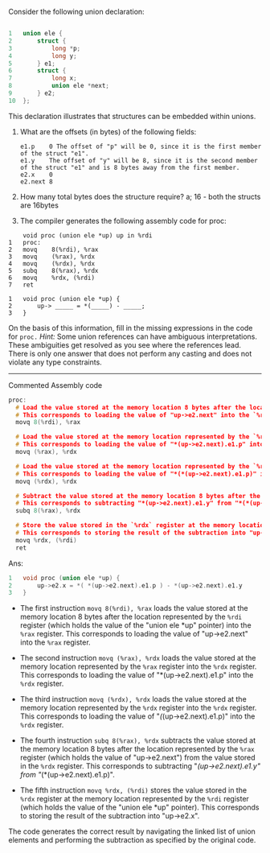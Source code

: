 Consider the following union declaration:

```c

1	union ele {
2		struct {
3			long *p;
4			long y;
5		} e1;
6		struct {
7			long x;
8			union ele *next;
9		} e2;
10	};
```

This declaration illustrates that structures can be embedded within unions.
1.  What are the offsets (in bytes) of the following fields:
    
    ```
    e1.p	0 The offset of "p" will be 0, since it is the first member of the struct "e1".
    e1.y	The offset of "y" will be 8, since it is the second member of the struct "e1" and is 8 bytes away from the first member.
    e2.x	0
    e2.next	8
    ```
2.  How many total bytes does the structure require?
a; 16 - both the structs are 16bytes

3. The compiler generates the following assembly code for proc:

```
	void proc (union ele *up) up in %rdi
1	proc:
2	movq	8(%rdi), %rax
3	movq	(%rax), %rdx
4	movq	(%rdx), %rdx
5	subq	8(%rax), %rdx
6	movq	%rdx, (%rdi)
7	ret
```
```
1	void proc (union ele *up) {
2		up-> _____ = *(_____) - _____;
3	}
```
On the basis of this information, fill in the missing expressions in the code for `proc.` _Hint:_ Some union references can have ambiguous interpretations. These ambiguities get resolved as you see where the references lead. There is only one answer that does not perform any casting and does not violate any type constraints.

- - -
Commented Assembly  code

```c
proc:
  # Load the value stored at the memory location 8 bytes after the location represented by the `%rdi` register into the `%rax` register
  # This corresponds to loading the value of "up->e2.next" into the `%rax` register.
  movq 8(%rdi), %rax

  # Load the value stored at the memory location represented by the `%rax` register into the `%rdx` register
  # This corresponds to loading the value of "*(up->e2.next).e1.p" into the `%rdx` register.
  movq (%rax), %rdx

  # Load the value stored at the memory location represented by the `%rdx` register into the `%rdx` register
  # This corresponds to loading the value of "*(*(up->e2.next).e1.p)" into the `%rdx` register.
  movq (%rdx), %rdx

  # Subtract the value stored at the memory location 8 bytes after the location represented by the `%rax` register from the value stored in the `%rdx` register.
  # This corresponds to subtracting "*(up->e2.next).e1.y" from "*(*(up->e2.next).e1.p)".
  subq 8(%rax), %rdx

  # Store the value stored in the `%rdx` register at the memory location represented by the `%rdi` register.
  # This corresponds to storing the result of the subtraction into "up->e2.x".
  movq %rdx, (%rdi)
  ret
```

Ans:
```c
1	void proc (union ele *up) {
2		up->e2.x = *( *(up->e2.next).e1.p ) - *(up->e2.next).e1.y
3	}
```
-   The first instruction `movq 8(%rdi), %rax` loads the value stored at the memory location 8 bytes after the location represented by the `%rdi` register (which holds the value of the "union ele *up" pointer) into the `%rax` register. This corresponds to loading the value of "up->e2.next" into the `%rax` register.
    
-   The second instruction `movq (%rax), %rdx` loads the value stored at the memory location represented by the `%rax` register into the `%rdx` register. This corresponds to loading the value of "*(up->e2.next).e1.p" into the `%rdx` register.
    
-   The third instruction `movq (%rdx), %rdx` loads the value stored at the memory location represented by the `%rdx` register into the `%rdx` register. This corresponds to loading the value of "_(_(up->e2.next).e1.p)" into the `%rdx` register.
    
-   The fourth instruction `subq 8(%rax), %rdx` subtracts the value stored at the memory location 8 bytes after the location represented by the `%rax` register (which holds the value of "up->e2.next") from the value stored in the `%rdx` register. This corresponds to subtracting "_(up->e2.next).e1.y" from "_(*(up->e2.next).e1.p)".
    
-   The fifth instruction `movq %rdx, (%rdi)` stores the value stored in the `%rdx` register at the memory location represented by the `%rdi` register (which holds the value of the "union ele *up" pointer). This corresponds to storing the result of the subtraction into "up->e2.x".
    

The code generates the correct result by navigating the linked list of union elements and performing the subtraction as specified by the original code.